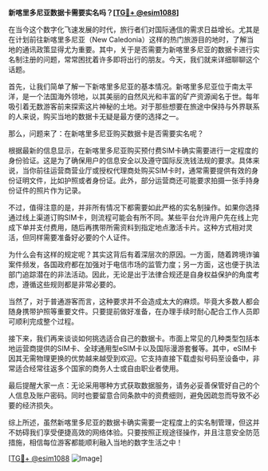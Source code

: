 **新喀里多尼亚数据卡需要实名吗？[[TG💪+ @esim1088](https://t.me/s/esim1088)]**

在当今这个数字化飞速发展的时代，旅行者们对国际通信的需求日益增长。尤其是在计划前往新喀里多尼亚（New Caledonia）这样的热门旅游目的地时，了解当地的通讯政策显得尤为重要。其中，关于是否需要为新喀里多尼亚的数据卡进行实名制注册的问题，常常困扰着许多即将出行的朋友。今天，我们就来详细聊聊这个话题。

首先，让我们简单了解一下新喀里多尼亚的基本情况。新喀里多尼亚位于南太平洋，是一个法国海外领地，以其美丽的自然风光和丰富的矿产资源闻名于世。每年吸引着无数游客前来探索这片神秘的土地。对于那些想要在旅途中保持与外界联系的人来说，购买当地的数据卡无疑是最方便的选择之一。

那么，问题来了：在新喀里多尼亚购买数据卡是否需要实名呢？

根据最新的信息显示，在新喀里多尼亚购买预付费SIM卡确实需要进行一定程度的身份验证。这是为了确保用户的信息安全以及遵守国际反洗钱法规的要求。具体来说，当你前往运营商营业厅或授权代理商处购买SIM卡时，通常需要提供有效的身份证明文件，比如护照或者身份证。此外，部分运营商还可能要求拍摄一张手持身份证件的照片作为记录。

不过，值得注意的是，并非所有情况下都需要如此严格的实名制操作。如果你选择通过线上渠道订购SIM卡，则流程可能会有所不同。某些平台允许用户先在线上完成下单并支付费用，随后再携带所需资料到指定地点激活卡片。这种方式相对灵活，但同样需要准备好必要的个人证件。

为什么会有这样的规定呢？其实这背后有着深层次的原因。一方面，随着跨境诈骗案件频发，各国政府都在加强对于电信市场的监管力度；另一方面，这也便于执法部门追踪潜在的非法活动。因此，无论是出于法律合规还是自身权益保护的角度考虑，遵循这些规则都是非常必要的。

当然了，对于普通游客而言，这种要求并不会造成太大的麻烦。毕竟大多数人都会随身携带护照等重要文件。只要提前做好准备，在办理手续时耐心配合工作人员即可顺利完成整个过程。

接下来，我们再来谈谈如何挑选适合自己的数据卡。市面上常见的几种类型包括本地运营商提供的SIM卡、全球通用型eSIM卡以及国际漫游套餐等。其中，eSIM卡因其无需物理更换的优势越来越受到欢迎。它支持直接下载虚拟号码至设备中，非常适合经常往返多个国家的商务人士或自由职业者使用。

最后提醒大家一点：无论采用哪种方式获取数据服务，请务必妥善保管好自己的个人信息及账户密码。同时也要留意合同条款中的资费细则，避免因疏忽而导致不必要的经济损失。

综上所述，虽然新喀里多尼亚的数据卡确实需要一定程度上的实名制管理，但这并不妨碍我们享受便捷高效的网络体验。只要按照正规途径操作，并且注意安全防范措施，相信每位游客都能顺利融入当地的数字生活之中！

[[TG💪+ @esim1088](https://t.me/s/esim1088) ![Image](https://i.postimg.cc/4NQfJmqS/Snipaste-2025-05-13-00-14-12.png)]